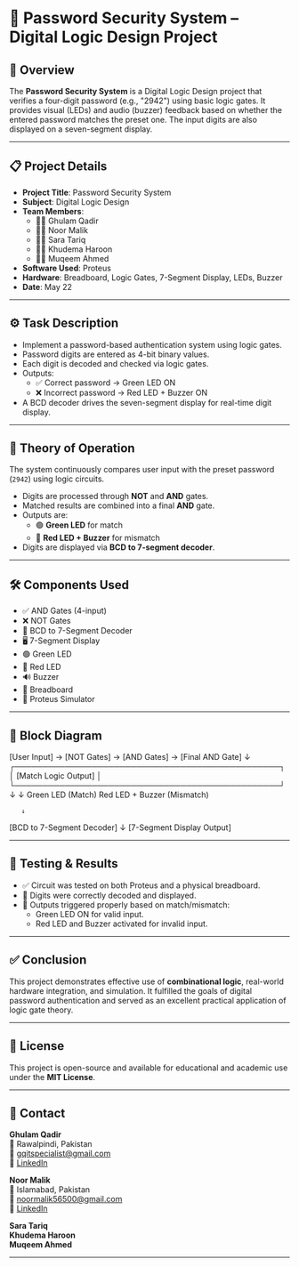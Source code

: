 # 🔐 Password Security System – Digital Logic Design Project

## 📘 Overview

The **Password Security System** is a Digital Logic Design project that verifies a four-digit password (e.g., "2942") using basic logic gates. It provides visual (LEDs) and audio (buzzer) feedback based on whether the entered password matches the preset one. The input digits are also displayed on a seven-segment display.

---

## 📋 Project Details

- **Project Title**: Password Security System  
- **Subject**: Digital Logic Design  
- **Team Members**:
  - 👨‍💻 Ghulam Qadir  
  - 👩‍💻 Noor Malik  
  - 👩‍💻 Sara Tariq  
  - 👩‍💻 Khudema Haroon  
  - 👨‍💻 Muqeem Ahmed  
- **Software Used**: Proteus  
- **Hardware**: Breadboard, Logic Gates, 7-Segment Display, LEDs, Buzzer  
- **Date**: May 22  

---

## ⚙️ Task Description

- Implement a password-based authentication system using logic gates.
- Password digits are entered as 4-bit binary values.
- Each digit is decoded and checked via logic gates.
- Outputs:
  - ✅ Correct password → Green LED ON
  - ❌ Incorrect password → Red LED + Buzzer ON
- A BCD decoder drives the seven-segment display for real-time digit display.

---

## 🧠 Theory of Operation

The system continuously compares user input with the preset password (`2942`) using logic circuits.

- Digits are processed through **NOT** and **AND** gates.
- Matched results are combined into a final **AND** gate.
- Outputs are:
  - 🟢 **Green LED** for match
  - 🔴 **Red LED + Buzzer** for mismatch
- Digits are displayed via **BCD to 7-segment decoder**.

---

## 🛠️ Components Used

- ✅ AND Gates (4-input)
- ❌ NOT Gates
- 🔢 BCD to 7-Segment Decoder
- 🖥️ 7-Segment Display
- 🟢 Green LED
- 🔴 Red LED
- 🔊 Buzzer
- 🔌 Breadboard
- 🧪 Proteus Simulator

---

## 🧱 Block Diagram

[User Input] → [NOT Gates] → [AND Gates] → [Final AND Gate]
↓
┌────────────────────────────────────────────────┐
│ [Match Logic Output] │
└────────────────────────────────────────────────┘
↓ ↓
Green LED (Match) Red LED + Buzzer (Mismatch)

       ↓
  [BCD to 7-Segment Decoder]
       ↓
  [7-Segment Display Output]


---

## 🔬 Testing & Results

- ✅ Circuit was tested on both Proteus and a physical breadboard.
- 🔢 Digits were correctly decoded and displayed.
- 🔋 Outputs triggered properly based on match/mismatch:
  - Green LED ON for valid input.
  - Red LED and Buzzer activated for invalid input.

---

## ✅ Conclusion

This project demonstrates effective use of **combinational logic**, real-world hardware integration, and simulation. It fulfilled the goals of digital password authentication and served as an excellent practical application of logic gate theory.

---

## 📜 License

This project is open-source and available for educational and academic use under the **MIT License**.

---

## 📧 Contact

**Ghulam Qadir**  
📍 Rawalpindi, Pakistan  
📧 gqitspecialist@gmail.com  
🔗 [LinkedIn](https://www.linkedin.com/in/ghulam-qadir-07a982365)

**Noor Malik**  
📍 Islamabad, Pakistan  
📧 noormalik56500@gmail.com  
🔗 [LinkedIn](https://www.linkedin.com/in/noormalik56500)

**Sara Tariq**  
**Khudema Haroon**  
**Muqeem Ahmed**

---
